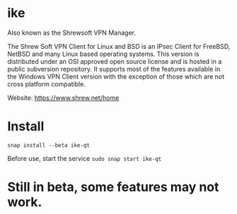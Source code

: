 # ike

Also known as the Shrewsoft VPN Manager.

The Shrew Soft VPN Client for Linux and BSD is an IPsec Client for FreeBSD, NetBSD and many Linux based operating systems. This version is distributed under an OSI approved open source license and is hosted in a public subversion repository. It supports most of the features available in the Windows VPN Client version with the exception of those which are not cross platform compatible.

Website: https://www.shrew.net/home

# Install

`snap install --beta ike-qt`

Before use, start the service
`sudo snap start ike-qt`

# Still in beta, some features may not work.
